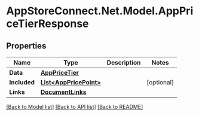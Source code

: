 # AppStoreConnect.Net.Model.AppPriceTierResponse

## Properties

Name | Type | Description | Notes
------------ | ------------- | ------------- | -------------
**Data** | [**AppPriceTier**](AppPriceTier.md) |  | 
**Included** | [**List&lt;AppPricePoint&gt;**](AppPricePoint.md) |  | [optional] 
**Links** | [**DocumentLinks**](DocumentLinks.md) |  | 

[[Back to Model list]](../README.md#documentation-for-models) [[Back to API list]](../README.md#documentation-for-api-endpoints) [[Back to README]](../README.md)

